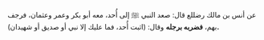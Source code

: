 عن أنس بن مالك رضللع قال: صعد النبي ﷺ إلى أُحد، معه أبو بكر وعمر وعثمان، فرجف بهم، **فضربه برجله** وقال: (اثبت أُحد، فما عليك إلا نبي أو صديق أو شهيدان)**.**